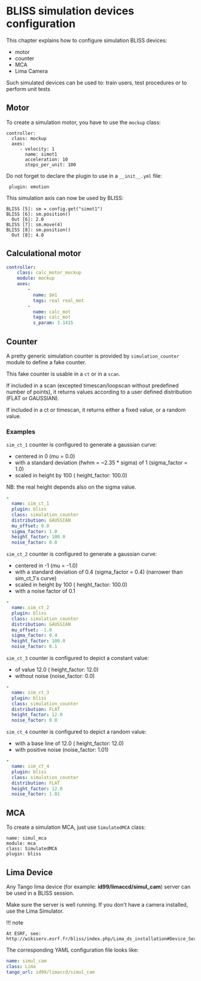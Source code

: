 
# BLISS simulation devices configuration

This chapter explains how to configure simulation BLISS devices:

* motor
* counter
* MCA
* Lima Camera

Such simulated devices can be used to: train users, test procedures or
to perform unit tests


## Motor

To create a simulation motor, you have to use the `mockup` class:

    controller:
      class: mockup
      axes:
         - velocity: 1
           name: simot1
           acceleration: 10
           steps_per_unit: 100

Do not forget to declare the plugin to use in a ` __init__.yml ` file:

     plugin: emotion

This simulation axis can now be used by BLISS:

    BLISS [5]: sm = config.get("simot1")
    BLISS [6]: sm.position()
      Out [6]: 2.0
    BLISS [7]: sm.move(4)
    BLISS [8]: sm.position()
      Out [8]: 4.0


## Calculational motor


```yaml
controller:
    class: calc_motor_mockup
    module: mockup
    axes:
        -
          name: $m1
          tags: real real_mot
        -
          name: calc_mot
          tags: calc_mot
          s_param: 3.1415
```


## Counter

A pretty generic simulation counter is provided by
`simulation_counter` module to define a fake counter.

This fake counter is usable in a `ct` or in a `scan`.

If included in a scan (excepted timescan/loopscan without predefined
number of points), it returns values according to a user defined
distribution (FLAT or GAUSSIAN).

If included in a ct or timescan, it returns either a fixed value, or a
random value.

### Examples

`sim_ct_1` counter is configured to generate a gaussian curve:

* centered in 0 (mu = 0.0)
* with a standard deviation (fwhm = ~2.35 * sigma) of 1 (sigma_factor = 1.0)
* scaled in height by 100 ( height_factor: 100.0)

NB: the real height depends also on the sigma value.


```yaml
-
  name: sim_ct_1
  plugin: bliss
  class: simulation_counter
  distribution: GAUSSIAN
  mu_offset: 0.0
  sigma_factor: 1.0
  height_factor: 100.0
  noise_factor: 0.0
```


`sim_ct_2` counter is configured to generate a gaussian curve:

* centered in -1 (mu = -1.0)
* with a standard deviation of 0.4 (sigma_factor = 0.4) (narrower than sim_ct_1's curve)
* scaled in height by 100 ( height_factor: 100.0)
* with a noise factor of 0.1
```yaml
-
  name: sim_ct_2
  plugin: bliss
  class: simulation_counter
  distribution: GAUSSIAN
  mu_offset: -1.0
  sigma_factor: 0.4
  height_factor: 100.0
  noise_factor: 0.1
```

`sim_ct_3` counter is configured to depict a constant value:

* of value 12.0 ( height_factor: 12.0)
* without noise (noise_factor: 0.0)

```yaml
-
  name: sim_ct_3
  plugin: bliss
  class: simulation_counter
  distribution: FLAT
  height_factor: 12.0
  noise_factor: 0.0
```

`sim_ct_4` counter is configured to depict a random value:

* with a base line of 12.0 ( height_factor: 12.0)
* with positive noise (noise_factor: 1.01)

```yaml
-
  name: sim_ct_4
  plugin: bliss
  class: simulation_counter
  distribution: FLAT
  height_factor: 12.0
  noise_factor: 1.01
```



## MCA

To create a simulation MCA, just use `SimulatedMCA` class:

    name: simul_mca
    module: mca
    class: SimulatedMCA
    plugin: bliss

## Lima Device

Any Tango lima device (for example: **id99/limaccd/simul_cam**) server
can be used in a BLISS session.

Make sure the server is well running. If you don't have a camera
installed, use the Lima Simulator.

!!! note

    At ESRF, see:
    http://wikiserv.esrf.fr/bliss/index.php/Lima_ds_installation#Device_Servers


The corresponding YAML configuration file looks like:

```yaml
name: simul_cam
class: Lima
tango_url: id99/limaccd/simul_cam
```

